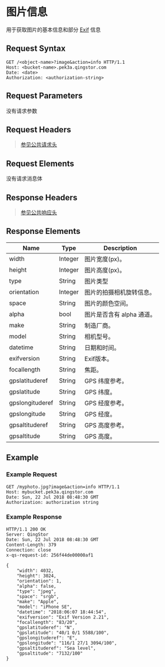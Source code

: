 ---
---

# 图片信息

用于获取图片的基本信息和部分 [Exif](https://en.wikipedia.org/wiki/Exif) 信息

## Request Syntax

```http
GET /<object-name>?image&action=info HTTP/1.1
Host: <bucket-name>.pek3a.qingstor.com
Date: <date>
Authorization: <authorization-string>
```

## Request Parameters

没有请求参数

## Request Headers

> [参见公共请求头](../common/common_header.html#请求头字段-request-header)

## Request Elements

没有请求消息体

## Response Headers

> [参见公共响应头](../common/common_header.html#响应头字段-request-header)

## Response Elements

| Name | Type | Description |
| - | - | - |
| width | Integer | 图片宽度(px)。 |
| height | Integer | 图片高度(px)。 |
| type | String | 图片类型 |
| orientation | Integer | 图片的拍摄相机旋转信息。 |
| space | String | 图片的颜色空间。 |
| alpha | bool | 图片是否含有 alpha 通道。 |
| make | String | 制造厂商。 |
| model | String | 相机型号。 |
| datetime | String | 日期和时间。 |
| exifversion | String | Exif版本。 |
| focallength | String | 焦距。 |
| gpslatituderef | String | GPS 纬度参考。 |
| gpslatitude | String | GPS 纬度。 |
| gpslongituderef | String | GPS 经度参考。 |
| gpslongitude | String | GPS 经度。 |
| gpsaltituderef | String | GPS 高度参考。 |
| gpsaltitude | String | GPS 高度。 |

## Example

### Example Request

```http
GET /myphoto.jpg?image&action=info HTTP/1.1
Host: mybucket.pek3a.qingstor.com
Date: Sun, 22 Jul 2018 08:48:30 GMT
Authorization: authorization string
```

### Example Response

```http
HTTP/1.1 200 OK
Server: QingStor
Date: Sun, 22 Jul 2018 08:48:30 GMT
Content-Length: 379
Connection: close
x-qs-request-id: 256f44de00000af1

{
    "width": 4032,
    "height": 3024,
    "orientation": 1,
    "alpha": false,
    "type": "jpeg",
    "space": "srgb",
    "make": "Apple",
    "model": "iPhone SE",
    "datetime": "2018:06:07 18:44:54",
    "exifversion": "Exif Version 2.21",
    "focallength": "83/20",
    "gpslatituderef": "N",
    "gpslatitude": "40/1 0/1 5588/100",
    "gpslongituderef": "E",
    "gpslongitude": "116/1 27/1 3094/100",
    "gpsaltituderef": "Sea level",
    "gpsaltitude": "7132/100"
}
```

